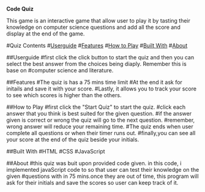 **Code Quiz**


This game is an interactive game that allow user to play it by tasting their knowledge on computer science questions and add all the score and display at the end of the game.


#Quiz Contents 
#[Userguide](#userguide)
#[Features](#features)
#[How to Play](#how-to-play)
#[Built With](#built-with)
#[About](#about)

##Userguide
#first click the click button to start the quiz and then you can select the best answer from the choices being diaply. Remember this is base on #computer science and literature.

##Features
#The quiz is has a 75 mins time limit
#At the end it ask for initails and save it with your score.
#Lastly, it allows you to track your score to see which scores is higher than the others.

##How to Play
#first click the "Start Quiz" to start the quiz.
#click each answer that you think is best suited for the given question.
#if the answer given is correct or wrong the quiz will go to the next question.
#remember, wrong answer will reduce your remaining time.
#The quiz ends when user complete all questions or when their timer runs out.
#finally,you can see all your score at the end of the quiz beside your initials.

##Built With
#HTML
#CSS
#JavaScript

##About
#this quiz was buit upon provided code given. in this code, i implemented javaScript code to so that user can test their knowledge on the given #questions with in 75 mins.once they are out of time, this program will ask for their initials and save the scores so user can keep track of it.


